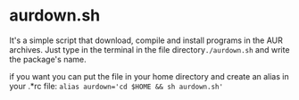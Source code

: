 # aurdown.sh


It's a simple script that download, compile and install programs in the AUR archives.
Just type in the terminal in the file directory`./aurdown.sh` and write the package's name.

if you want you can put the file in your home directory and create an alias in your .*rc file:
`alias aurdown='cd $HOME && sh aurdown.sh'`
